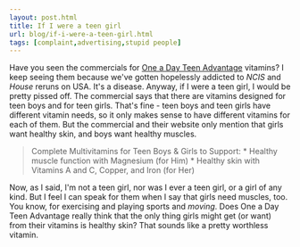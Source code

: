 ```yaml
---
layout: post.html
title: If I were a teen girl
url: blog/if-i-were-a-teen-girl.html
tags: [complaint,advertising,stupid people]
---
```

Have you seen the commercials for [One a Day Teen Advantage](http://www.oneaday.com/teen_advantage.html) vitamins? I keep seeing them because we've gotten hopelessly addicted to _NCIS_ and _House_ reruns on USA. It's a disease. Anyway, if I were a teen girl, I would be pretty pissed off. The commercial says that there are vitamins designed for teen boys and for teen girls. That's fine - teen boys and teen girls have different vitamin needs, so it only makes sense to have different vitamins for each of them. But the commercial and their website only mention that girls want healthy skin, and boys want healthy muscles. 

> Complete Multivitamins for Teen Boys & Girls to Support: * Healthy muscle function with Magnesium (for Him) * Healthy skin with Vitamins A and C, Copper, and Iron (for Her)

Now, as I said, I'm not a teen girl, nor was I ever a teen girl, or a girl of any kind. But I feel I can speak for them when I say that girls need muscles, too. You know, for exercising and playing sports and _moving_. Does One a Day Teen Advantage really think that the only thing girls might get (or want) from their vitamins is healthy skin? That sounds like a pretty worthless vitamin. 

